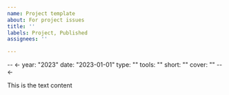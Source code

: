 ```yaml
---
name: Project template
about: For project issues
title: ''
labels: Project, Published
assignees: ''

---
```


--   ←
year: "2023"
date: "2023-01-01"
type: ""
tools: ""
short: ""
cover: ""
--   ←

This is the text content
